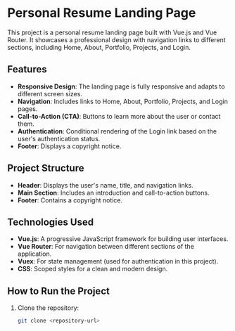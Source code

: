 # Personal Resume Landing Page

This project is a personal resume landing page built with Vue.js and Vue Router. It showcases a professional design with navigation links to different sections, including Home, About, Portfolio, Projects, and Login.

## Features

- **Responsive Design**: The landing page is fully responsive and adapts to different screen sizes.
- **Navigation**: Includes links to Home, About, Portfolio, Projects, and Login pages.
- **Call-to-Action (CTA)**: Buttons to learn more about the user or contact them.
- **Authentication**: Conditional rendering of the Login link based on the user's authentication status.
- **Footer**: Displays a copyright notice.

## Project Structure

- **Header**: Displays the user's name, title, and navigation links.
- **Main Section**: Includes an introduction and call-to-action buttons.
- **Footer**: Contains a copyright notice.

## Technologies Used

- **Vue.js**: A progressive JavaScript framework for building user interfaces.
- **Vue Router**: For navigation between different sections of the application.
- **Vuex**: For state management (used for authentication in this project).
- **CSS**: Scoped styles for a clean and modern design.

## How to Run the Project

1. Clone the repository:
   ```bash
   git clone <repository-url>
   ```
